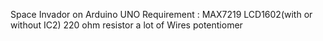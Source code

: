 Space Invador on Arduino UNO
Requirement : 
MAX7219
LCD1602(with or without IC2)
220 ohm resistor 
a lot of Wires 
potentiomer
